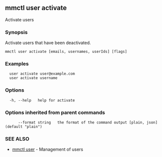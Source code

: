 ## mmctl user activate

Activate users

### Synopsis

Activate users that have been deactivated.

```
mmctl user activate [emails, usernames, userIds] [flags]
```

### Examples

```
  user activate user@example.com
  user activate username
```

### Options

```
  -h, --help   help for activate
```

### Options inherited from parent commands

```
      --format string   the format of the command output [plain, json] (default "plain")
```

### SEE ALSO

* [mmctl user](mmctl_user.md)	 - Management of users

